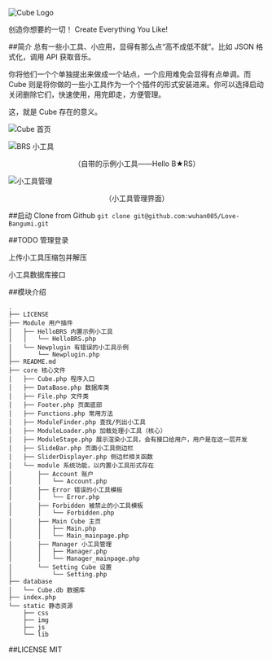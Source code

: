 ![Cube Logo](https://raw.githubusercontent.com/wuhan005/Cube/master/static/img/logo-xx.png)

创造你想要的一切！ Create Everything You Like!

##简介
总有一些小工具、小应用，显得有那么点“高不成低不就”。比如 JSON 格式化，调用 API 获取音乐。


你将他们一个个单独提出来做成一个站点，一个应用难免会显得有点单调。而 Cube 则是将你做的一些小工具作为一个个插件的形式安装进来。你可以选择启动关闭删除它们，快速使用，用完即走，方便管理。

这，就是 Cube 存在的意义。

![Cube 首页](https://user-images.githubusercontent.com/12731778/44003672-2345d0dc-9e89-11e8-9212-d5d9075daf61.png)

![BRS 小工具](https://user-images.githubusercontent.com/12731778/44003655-dc9d1f96-9e88-11e8-903b-c3a826a390b4.png)
<center>（自带的示例小工具——Hello B★RS）</center>

![小工具管理](https://user-images.githubusercontent.com/12731778/44003846-45801830-9e8c-11e8-8ce0-af8b04ff3201.png)
<center>（小工具管理界面）</center>

##启动
Clone from Github
`git clone git@github.com:wuhan005/Love-Bangumi.git`

##TODO
管理登录

上传小工具压缩包并解压

小工具数据库接口

##模块介绍
```
.
├── LICENSE
├── Module 用户插件
│   ├── HelloBRS 内置示例小工具
│   │   └── HelloBRS.php
│   └── Newplugin 有错误的小工具示例
│       └── Newplugin.php
├── README.md
├── core 核心文件
│   ├── Cube.php 程序入口
│   ├── DataBase.php 数据库类
│   ├── File.php 文件类
│   ├── Footer.php 页面底部
│   ├── Functions.php 常用方法
│   ├── ModuleFinder.php 查找/列出小工具
│   ├── ModuleLoader.php 加载处理小工具（核心）
│   ├── ModuleStage.php 展示渲染小工具，会有接口给用户，用户是在这一层开发
│   ├── SlideBar.php 页面小工具侧边栏
│   ├── SliderDisplayer.php 侧边栏相关函数
│   └── module 系统功能，以内置小工具形式存在
│       ├── Account 账户
│       │   └── Account.php
│       ├── Error 错误的小工具模板
│       │   └── Error.php
│       ├── Forbidden 被禁止的小工具模板
│       │   └── Forbidden.php
│       ├── Main Cube 主页
│       │   ├── Main.php
│       │   └── Main_mainpage.php
│       ├── Manager 小工具管理
│       │   ├── Manager.php
│       │   └── Manager_mainpage.php
│       └── Setting Cube 设置
│           └── Setting.php
├── database
│   └── Cube.db 数据库
├── index.php
└── static 静态资源
    ├── css
    ├── img
    ├── js
    └── lib
```
##LICENSE
MIT



